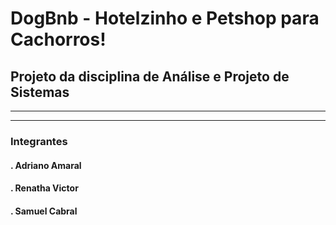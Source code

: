 # DogBnb - Hotelzinho e Petshop para Cachorros!


## Projeto da disciplina de Análise e Projeto de Sistemas

---
---

### Integrantes
#### . Adriano Amaral
#### . Renatha Victor
#### . Samuel Cabral
